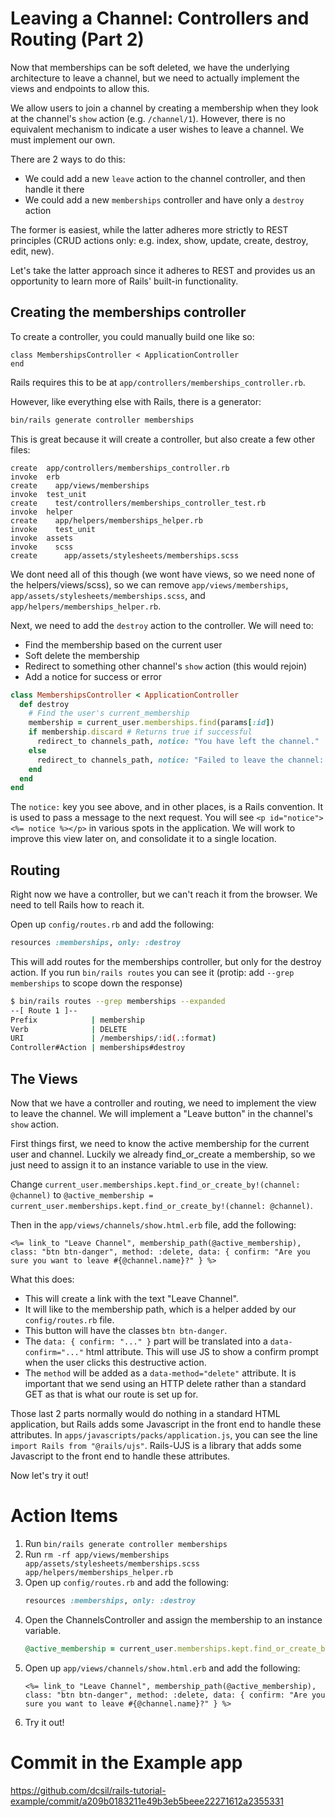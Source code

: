 # Leaving a Channel: Controllers and Routing (Part 2)

Now that memberships can be soft deleted, we have the underlying architecture to leave a channel, but we need to actually implement the views and endpoints to allow this.

We allow users to join a channel by creating a membership when they look at the channel's `show` action (e.g. `/channel/1`). However, there is no equivalent mechanism to indicate a user wishes to leave a channel. We must implement our own.

There are 2 ways to do this:
- We could add a new `leave` action to the channel controller, and then handle it there
- We could add a new `memberships` controller and have only a `destroy` action

The former is easiest, while the latter adheres more strictly to REST principles (CRUD actions only: e.g. index, show, update, create, destroy, edit, new).

Let's take the latter approach since it adheres to REST and provides us an opportunity to learn more of Rails' built-in functionality.

## Creating the memberships controller

To create a controller, you could manually build one like so:
```
class MembershipsController < ApplicationController
end
```
Rails requires this to be at `app/controllers/memberships_controller.rb`.

However, like everything else with Rails, there is a generator:

```bash
bin/rails generate controller memberships
```

This is great because it will create a controller, but also create a few other files:
```
create  app/controllers/memberships_controller.rb
invoke  erb
create    app/views/memberships
invoke  test_unit
create    test/controllers/memberships_controller_test.rb
invoke  helper
create    app/helpers/memberships_helper.rb
invoke    test_unit
invoke  assets
invoke    scss
create      app/assets/stylesheets/memberships.scss
```

We dont need all of this though (we wont have views, so we need none of the helpers/views/scss), so we can remove `app/views/memberships`, `app/assets/stylesheets/memberships.scss`, and `app/helpers/memberships_helper.rb`.

Next, we need to add the `destroy` action to the controller. We will need to:
- Find the membership based on the current user
- Soft delete the membership
- Redirect to something other channel's `show` action (this would rejoin)
- Add a notice for success or error

```ruby
class MembershipsController < ApplicationController
  def destroy
    # Find the user's current_membership
    membership = current_user.memberships.find(params[:id])
    if membership.discard # Returns true if successful
      redirect_to channels_path, notice: "You have left the channel."
    else
      redirect_to channels_path, notice: "Failed to leave the channel: #{membership.errors.full_messages.to_sentence}"
    end
  end
end
```

The `notice:` key you see above, and in other places, is a Rails convention. It is used to pass a message to the next request. You will see `<p id="notice"><%= notice %></p>` in various spots in the application. We will work to improve this view later on, and consolidate it to a single location.

## Routing

Right now we have a controller, but we can't reach it from the browser. We need to tell Rails how to reach it.

Open up `config/routes.rb` and add the following:
```ruby
resources :memberships, only: :destroy
```

This will add routes for the memberships controller, but only for the destroy action. If you run `bin/rails routes` you can see it (protip: add `--grep memberships` to scope down the response)

```bash
$ bin/rails routes --grep memberships --expanded
--[ Route 1 ]--
Prefix            | membership
Verb              | DELETE
URI               | /memberships/:id(.:format)
Controller#Action | memberships#destroy
```

## The Views

Now that we have a controller and routing, we need to implement the view to leave the channel. We will implement a "Leave button" in the channel's `show` action.

First things first, we need to know the active membership for the current user and channel. Luckily we already find_or_create a membership, so we just need to assign it to an instance variable to use in the view.

Change `current_user.memberships.kept.find_or_create_by!(channel: @channel)` to `@active_membership = current_user.memberships.kept.find_or_create_by!(channel: @channel)`.

Then in the `app/views/channels/show.html.erb` file, add the following:
```erb
<%= link_to "Leave Channel", membership_path(@active_membership), class: "btn btn-danger", method: :delete, data: { confirm: "Are you sure you want to leave #{@channel.name}?" } %>
```

What this does:

- This will create a link with the text "Leave Channel".
- It will like to the membership path, which is a helper added by our `config/routes.rb` file. 
- This button will have the classes `btn btn-danger`.
- The `data: { confirm: "..." }` part will be translated into a `data-confirm="..."` html attribute. This will use JS to show a confirm prompt when the user clicks this destructive action.
- The `method` will be added as a `data-method="delete"` attribute. It is important that we send using an HTTP delete rather than a standard GET as that is what our route is set up for.

Those last 2 parts normally would do nothing in a standard HTML application, but Rails adds some Javascript in the front end to handle these attributes. In `apps/javascripts/packs/application.js`, you can see the line `import Rails from "@rails/ujs"`. Rails-UJS is a library that adds some Javascript to the front end to handle these attributes.

Now let's try it out!

# Action Items

1. Run `bin/rails generate controller memberships`
1. Run `rm -rf app/views/memberships app/assets/stylesheets/memberships.scss app/helpers/memberships_helper.rb`
1. Open up `config/routes.rb` and add the following:
    ```ruby
    resources :memberships, only: :destroy
    ```
1. Open the ChannelsController and assign the membership to an instance variable.
    ```ruby
    @active_membership = current_user.memberships.kept.find_or_create_by!(channel: @channel).
    ```
1. Open up `app/views/channels/show.html.erb` and add the following:
    ```erb
    <%= link_to "Leave Channel", membership_path(@active_membership), class: "btn btn-danger", method: :delete, data: { confirm: "Are you sure you want to leave #{@channel.name}?" } %>
    ```
1. Try it out!

# Commit in the Example app

https://github.com/dcsil/rails-tutorial-example/commit/a209b0183211e49b3eb5beee22271612a2355331
